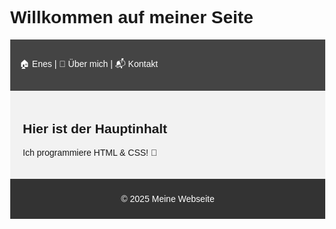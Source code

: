 <!DOCTYPE html>
<html lang="de">
<head>
  <meta charset="UTF-8">
  <title>Meine zweite Seite</title>
  <style>
    body {
      margin: 0;
      font-family: Arial, sans-serif;
    }

    .header {
      background-color: #333;
      color: white;
      padding: 20px;
      text-align: center;
    }

    .nav {
      background-color: #444;
      color: white;
      padding: 15px;
    }

    .content {
      padding: 20px;
      background-color: #f2f2f2;
    }

    .footer {
      background-color: #333;
      color: white;
      text-align: center;
      padding: 10px;
    }
  </style>
</head>
<body>

  <div class="header">
    <h1>Willkommen auf meiner Seite</h1>
  </div>

  <div class="nav">
    <p>🏠 Enes | 📄 Über mich | 📬 Kontakt</p>
  </div>

  <div class="content">
    <h2>Hier ist der Hauptinhalt</h2>
    <p>Ich programmiere HTML & CSS! 🎉</p>
  </div>

  <div class="footer">
    <p>© 2025 Meine Webseite</p>
  </div>

</body>
</html>
